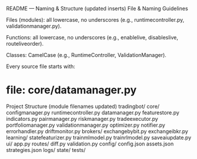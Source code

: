 README — Naming & Structure (updated inserts)
File & Naming Guidelines

Files (modules): all lowercase, no underscores (e.g., runtimecontroller.py, validationmanager.py).

Functions: all lowercase, no underscores (e.g., enablelive, disableslive, routeliveorder).

Classes: CamelCase (e.g., RuntimeController, ValidationManager).

Every source file starts with:

# file: core/datamanager.py

Project Structure (module filenames updated)
tradingbot/
  core/
    configmanager.py
    runtimecontroller.py
    datamanager.py
    featurestore.py
    indicators.py
    pairmanager.py
    riskmanager.py
    tradeexecutor.py
    portfoliomanager.py
    validationmanager.py
    optimizer.py
    notifier.py
    errorhandler.py
    driftmonitor.py
  brokers/
    exchangebybit.py
    exchangeibkr.py
  learning/
    statefeaturizer.py
    trainmlmodel.py
    trainrlmodel.py
    saveaiupdate.py
  ui/
    app.py
    routes/
      diff.py
      validation.py
  config/
    config.json
    assets.json
    strategies.json
  logs/
  state/
  tests/
